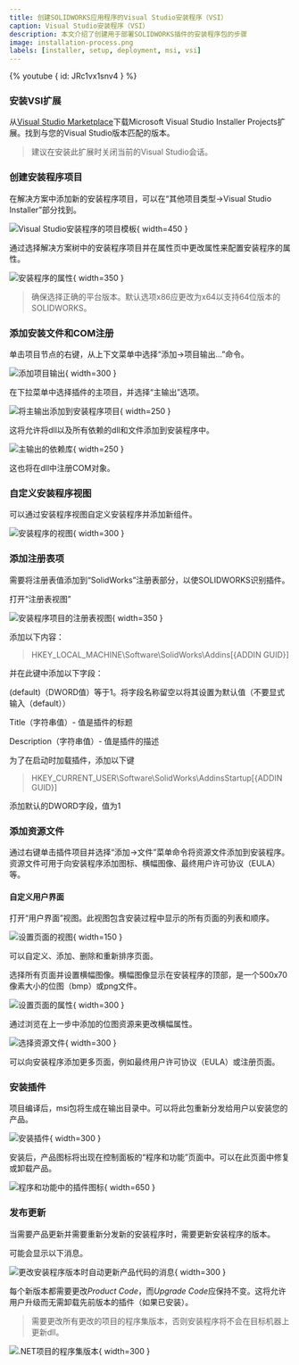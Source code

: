 ```yaml
---
title: 创建SOLIDWORKS应用程序的Visual Studio安装程序（VSI）
caption: Visual Studio安装程序（VSI）
description: 本文介绍了创建用于部署SOLIDWORKS插件的安装程序包的步骤
image: installation-process.png
labels: [installer, setup, deployment, msi, vsi]
---
```

{% youtube { id: JRc1vx1snv4 } %}

### 安装VSI扩展

从[Visual Studio Marketplace](https://marketplace.visualstudio.com/items?itemName=VisualStudioClient.MicrosoftVisualStudio2017InstallerProjects)下载Microsoft Visual Studio Installer Projects扩展。找到与您的Visual Studio版本匹配的版本。

> 建议在安装此扩展时关闭当前的Visual Studio会话。

### 创建安装程序项目

在解决方案中添加新的安装程序项目，可以在“其他项目类型->Visual Studio Installer”部分找到。

![Visual Studio安装程序的项目模板](visual-studio-installer-project-template.png){ width=450 }

通过选择解决方案树中的安装程序项目并在属性页中更改属性来配置安装程序的属性。

![安装程序的属性](installer-properties.png){ width=350 }

> 确保选择正确的平台版本。默认选项x86应更改为x64以支持64位版本的SOLIDWORKS。

### 添加安装文件和COM注册

单击项目节点的右键，从上下文菜单中选择“添加->项目输出...”命令。

![添加项目输出](add-project-output.png){ width=300 }

在下拉菜单中选择插件的主项目，并选择“主输出”选项。

![将主输出添加到安装程序项目](add-primary-output.png){ width=250 }

这将允许将dll以及所有依赖的dll和文件添加到安装程序中。

![主输出的依赖库](primary-output-dependencies.png){ width=250 }

这也将在dll中注册COM对象。

### 自定义安装程序视图

可以通过安装程序视图自定义安装程序并添加新组件。

![安装程序的视图](installer-view.png){ width=300 }

### 添加注册表项

需要将注册表值添加到“SolidWorks”注册表部分，以使SOLIDWORKS识别插件。

打开“注册表视图”

![安装程序项目的注册表视图](registry-view.png){ width=350 }

添加以下内容：
> HKEY_LOCAL_MACHINE\Software\SolidWorks\Addins\[{ADDIN GUID}]

并在此键中添加以下字段：

(default)（DWORD值）等于1。将字段名称留空以将其设置为默认值（不要显式输入（default））

Title（字符串值）- 值是插件的标题

Description（字符串值）- 值是插件的描述

为了在启动时加载插件，添加以下键

> HKEY_CURRENT_USER\Software\SolidWorks\AddinsStartup\[{ADDIN GUID}]

添加默认的DWORD字段，值为1

### 添加资源文件

通过右键单击插件项目并选择“添加->文件”菜单命令将资源文件添加到安装程序。资源文件可用于向安装程序添加图标、横幅图像、最终用户许可协议（EULA）等。

#### 自定义用户界面

打开“用户界面”视图。此视图包含安装过程中显示的所有页面的列表和顺序。

![设置页面的视图](user-interface-view.png){ width=150 }

可以自定义、添加、删除和重新排序页面。

选择所有页面并设置横幅图像。横幅图像显示在安装程序的顶部，是一个500x70像素大小的位图（bmp）或png文件。

![设置页面的属性](ui-page-properties.png){ width=300 }

通过浏览在上一步中添加的位图资源来更改横幅属性。

![选择资源文件](browse-resource-application-folder.png){ width=300 }

可以向安装程序添加更多页面，例如最终用户许可协议（EULA）或注册页面。

### 安装插件

项目编译后，msi包将生成在输出目录中。可以将此包重新分发给用户以安装您的产品。

![安装插件](installation-process.png){ width=300 }

安装后，产品图标将出现在控制面板的“程序和功能”页面中。可以在此页面中修复或卸载产品。

![程序和功能中的插件图标](programs-and-features-add-in.png){ width=650 }

### 发布更新

当需要产品更新并需要重新分发新的安装程序时，需要更新安装程序的版本。

可能会显示以下消息。

![更改安装程序版本时自动更新产品代码的消息](auto-update-product-code.png){ width=300 }

每个新版本都需要更改*Product Code*，而*Upgrade Code*应保持不变。这将允许用户升级而无需卸载先前版本的插件（如果已安装）。

> 需要更改所有更改的项目的程序集版本，否则安装程序将不会在目标机器上更新dll。

![.NET项目的程序集版本](assembly-version.png){ width=300 }